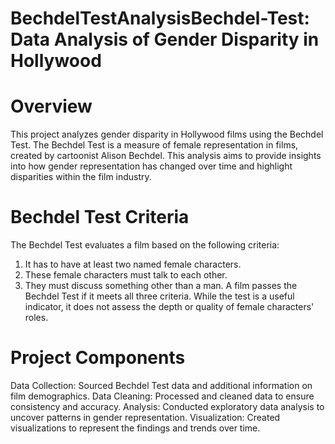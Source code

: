 # BechdelTestAnalysisBechdel-Test: Data Analysis of Gender Disparity in Hollywood
# Overview
This project analyzes gender disparity in Hollywood films using the Bechdel Test. The Bechdel Test is a measure of female representation in films, created by cartoonist Alison Bechdel. This analysis aims to provide insights into how gender representation has changed over time and highlight disparities within the film industry.

# Bechdel Test Criteria
The Bechdel Test evaluates a film based on the following criteria:

1) It has to have at least two named female characters.
2) These female characters must talk to each other.
3) They must discuss something other than a man.
A film passes the Bechdel Test if it meets all three criteria. While the test is a useful indicator, it does not assess the depth or quality of female characters' roles.

# Project Components
 Data Collection: Sourced Bechdel Test data and additional information on film demographics.
 Data Cleaning: Processed and cleaned data to ensure consistency and accuracy.
 Analysis: Conducted exploratory data analysis to uncover patterns in gender representation.
 Visualization: Created visualizations to represent the findings and trends over time.
